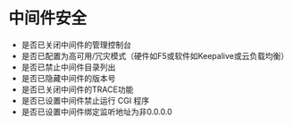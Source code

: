 # 中间件安全

* 是否已关闭中间件的管理控制台
* 是否已配置为高可用/冗灾模式（硬件如F5或软件如Keepalive或云负载均衡）
* 是否已禁止中间件目录列出
* 是否已隐藏中间件的版本号
* 是否已关闭中间件的TRACE功能
* 是否已设置中间件禁止运行 CGI 程序
* 是否已设置中间件绑定监听地址为非0.0.0.0



